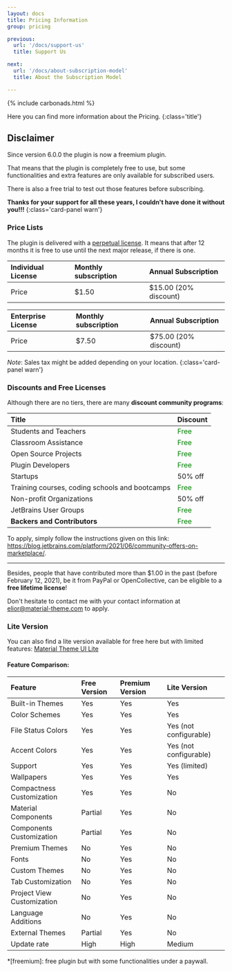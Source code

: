 ```yaml
---
layout: docs
title: Pricing Information
group: pricing

previous:
  url: '/docs/support-us'
  title: Support Us

next:
  url: '/docs/about-subscription-model'
  title: About the Subscription Model

---
```


{% include carbonads.html %}

Here you can find more information about the Pricing.
{:class='title'}

## Disclaimer

Since version 6.0.0 the plugin is now a freemium plugin.

That means that the plugin is completely free to use, but some functionalities and extra features are only available for subscribed users.

There is also a free trial to test out those features before subscribing.

**Thanks for your support for all these years, I couldn't have done it without you!!!**
{:class='card-panel warn'}


### Price Lists

The plugin is delivered with a [perpetual license](https://sales.jetbrains.com/hc/en-gb/articles/207240845-What-is-a-perpetual-fallback-license-). It means that after 12 months it is free to use until the next major release, if there is one.

| Individual License | Monthly subscription | Annual Subscription   |
|:-------------------|:---------------------|:----------------------|
| Price              | $1.50                | $15.00 (20% discount) |

| Enterprise License | Monthly subscription | Annual Subscription   |
|:-------------------|:---------------------|:----------------------|
| Price              | $7.50                | $75.00 (20% discount) |

*Note*: Sales tax might be added depending on your location.
{:class='card-panel warn'}

### Discounts and Free Licenses

Although there are no tiers, there are many **discount community programs**:

| Title                                          | Discount                              |
|:-----------------------------------------------|:--------------------------------------|
| Students and Teachers                          | <span style="color:green">Free</span> |
| Classroom Assistance                           | <span style="color:green">Free</span> |
| Open Source Projects                           | <span style="color:green">Free</span> |
| Plugin Developers                              | <span style="color:green">Free</span> |
| Startups                                       | 50% off                               |
| Training courses, coding schools and bootcamps | <span style="color:green">Free</span> |
| Non-profit Organizations                       | 50% off                               |
| JetBrains User Groups                          | <span style="color:green">Free</span> |
| **Backers and Contributors**                   | <span style="color:green">Free</span> |

To apply, simply follow the instructions given on this link: <https://blog.jetbrains.com/platform/2021/06/community-offers-on-marketplace/>.


----

Besides, people that have contributed more than $1.00 in the past (before February 12, 2021), be it from PayPal or OpenCollective,
can be eligible to a **free lifetime license**!

Don't hesitate to contact me with your contact information at <elior@material-theme.com> to apply.


### Lite Version

You can also find a lite version available for free here but with limited features: [Material Theme UI Lite](https://plugins.jetbrains.com/plugin/12124-material-theme-ui-lite)

#### Feature Comparison:

| Feature                    | Free Version | Premium Version | Lite Version           |
|:---------------------------|:-------------|:----------------|:-----------------------|
| Built-in Themes            | Yes          | Yes             | Yes                    |
| Color Schemes              | Yes          | Yes             | Yes                    |
| File Status Colors         | Yes          | Yes             | Yes (not configurable) |
| Accent Colors              | Yes          | Yes             | Yes (not configurable) |
| Support                    | Yes          | Yes             | Yes (limited)          |
| Wallpapers                 | Yes          | Yes             | Yes                    |
| Compactness Customization  | Yes          | Yes             | No                     |
| Material Components        | Partial      | Yes             | No                     |
| Components Customization   | Partial      | Yes             | No                     |
| Premium Themes             | No           | Yes             | No                     |
| Fonts                      | No           | Yes             | No                     |
| Custom Themes              | No           | Yes             | No                     |
| Tab Customization          | No           | Yes             | No                     |
| Project View Customization | No           | Yes             | No                     |
| Language Additions         | No           | Yes             | No                     |
| External Themes            | Partial      | Yes             | No                     |
| Update rate                | High         | High            | Medium                 |



*[freemium]: free plugin but with some functionalities under a paywall.

